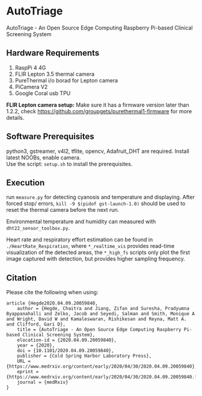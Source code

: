 # AutoTriage
AutoTriage - An Open Source Edge Computing Raspberry Pi-based Clinical Screening System

## Hardware Requirements
1. RaspPi 4 4G
2. FLIR Lepton 3.5 thermal camera 
3. PureThermal i/o borad for Lepton camera
4. PiCamera V2
5. Google Coral usb TPU

**FLIR Lepton camera setup:** Make sure it has a firmware version later than 1.2.2, check https://github.com/groupgets/purethermal1-firmware for more details. 

## Software Prerequisites
python3, gstreamer, v4l2, tflite, opencv, Adafruit_DHT are required. 
Install latest NOOBs, enable camera.  
Use the script: `setup.sh` to install the prerequisites.

## Execution 
run `measure.py` for detecting cyanosis and temperature and displaying. After forced stop/ errors, `kill -9 $(pidof gst-launch-1.0)` should be used to reset the thermal camera before the next run. 

Environmental temperature and humidity can measured with `dht22_sensor_toolbox.py`.

Heart rate and respiratory effort estimation can be found in `./HeartRate_Respiration`, where `*_realtime_vis` provides read-time visualization of the detected areas, the `*_high_fs` scripts only plot the first image captured with detection, but provides higher sampling frequency. 

## Citation
Please cite the following when using:
```
article {Hegde2020.04.09.20059840,
	author = {Hegde, Chaitra and Jiang, Zifan and Suresha, Pradyumna Byappanahalli and Zelko, Jacob and Seyedi, Salman and Smith, Monique A and Wright, David W and Kamaleswaran, Rishikesan and Reyna, Matt A. and Clifford, Gari D},
	title = {AutoTriage - An Open Source Edge Computing Raspberry Pi-based Clinical Screening System},
	elocation-id = {2020.04.09.20059840},
	year = {2020},
	doi = {10.1101/2020.04.09.20059840},
	publisher = {Cold Spring Harbor Laboratory Press},
	URL = {https://www.medrxiv.org/content/early/2020/04/30/2020.04.09.20059840},
	eprint = {https://www.medrxiv.org/content/early/2020/04/30/2020.04.09.20059840.full.pdf},
	journal = {medRxiv}
}
```
